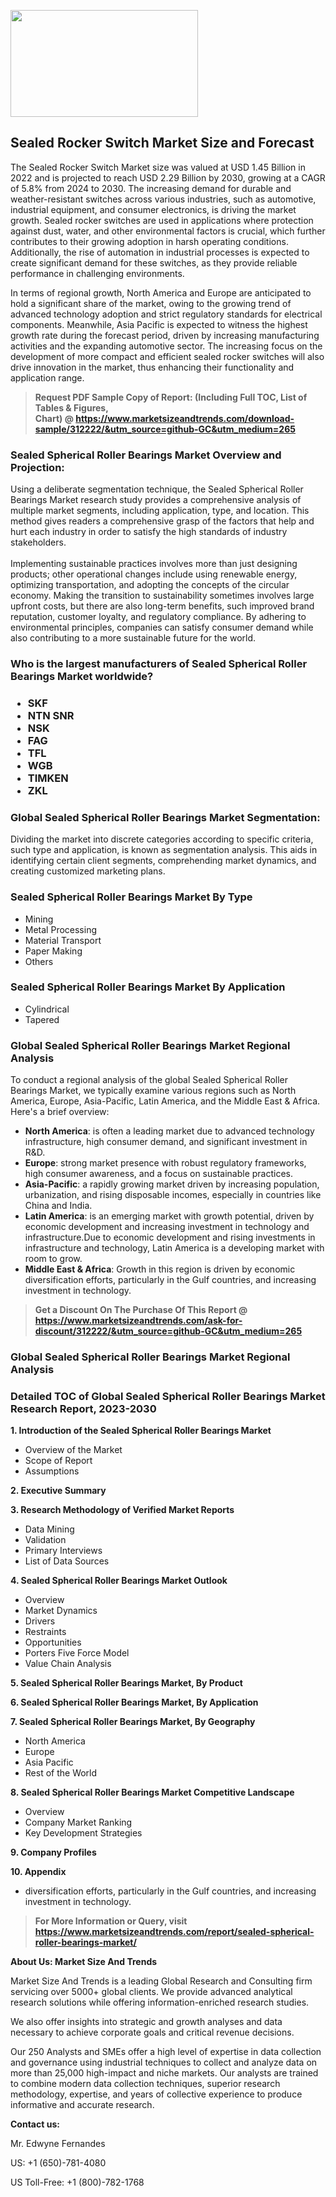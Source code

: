 <p><img class="alignnone size-medium wp-image-20088" src="https://ffe5etoiles.com/wp-content/uploads/2024/12/MST1-300x171.png" alt="" width="300" height="171" /></p><h2>Sealed Rocker Switch Market Size and Forecast</h2><p>The Sealed Rocker Switch Market size was valued at USD 1.45 Billion in 2022 and is projected to reach USD 2.29 Billion by 2030, growing at a CAGR of 5.8% from 2024 to 2030. The increasing demand for durable and weather-resistant switches across various industries, such as automotive, industrial equipment, and consumer electronics, is driving the market growth. Sealed rocker switches are used in applications where protection against dust, water, and other environmental factors is crucial, which further contributes to their growing adoption in harsh operating conditions. Additionally, the rise of automation in industrial processes is expected to create significant demand for these switches, as they provide reliable performance in challenging environments.</p><p>In terms of regional growth, North America and Europe are anticipated to hold a significant share of the market, owing to the growing trend of advanced technology adoption and strict regulatory standards for electrical components. Meanwhile, Asia Pacific is expected to witness the highest growth rate during the forecast period, driven by increasing manufacturing activities and the expanding automotive sector. The increasing focus on the development of more compact and efficient sealed rocker switches will also drive innovation in the market, thus enhancing their functionality and application range.</p></p><blockquote id="" class=""><strong>Request PDF Sample Copy of Report: (Including Full TOC, List of Tables &amp; Figures, Chart)&nbsp;@&nbsp;<strong><a href="https://www.marketsizeandtrends.com/download-sample/312222/&utm_source=github-GC&utm_medium=265" target="_blank">https://www.marketsizeandtrends.com/download-sample/312222/&utm_source=github-GC&utm_medium=265</a></strong></strong></blockquote><h3 id="" class="">Sealed Spherical Roller Bearings Market&nbsp;Overview and Projection:</h3><p id="" class="">Using a deliberate segmentation technique, the Sealed Spherical Roller Bearings Market research study provides a comprehensive analysis of multiple market segments, including application, type, and location. This method gives readers a comprehensive grasp of the factors that help and hurt each industry in order to satisfy the high standards of industry stakeholders. <br /> <br />Implementing sustainable practices involves more than just designing products; other operational changes include using renewable energy, optimizing transportation, and adopting the concepts of the circular economy. Making the transition to sustainability sometimes involves large upfront costs, but there are also long-term benefits, such improved brand reputation, customer loyalty, and regulatory compliance. By adhering to environmental principles, companies can satisfy consumer demand while also contributing to a more sustainable future for the world.</p><h3 id="" class="">Who is the largest manufacturers of&nbsp;Sealed Spherical Roller Bearings Market worldwide?</h3><h3 class=""><p><ul><li>SKF </li><li> NTN SNR </li><li> NSK </li><li> FAG </li><li> TFL </li><li> WGB </li><li> TIMKEN </li><li> ZKL</li></ul></p></h3><h3 id="" class="">Global&nbsp;Sealed Spherical Roller Bearings Market Segmentation:</h3><p id="" class="">Dividing the market into discrete categories according to specific criteria, such type and application, is known as segmentation analysis. This aids in identifying certain client segments, comprehending market dynamics, and creating customized marketing plans.</p><h3 id="" class="">Sealed Spherical Roller Bearings Market&nbsp;By Type</h3><p><p><ul><li>Mining</li><li> Metal Processing</li><li> Material Transport</li><li> Paper Making</li><li> Others</p></li></ul></p></p><h3 id="" class="">Sealed Spherical Roller Bearings Market&nbsp;By Application</h3><p class=""><p><ul><li>Cylindrical</li><li> Tapered</li></ul></p></p><h3 id="" class="">Global Sealed Spherical Roller Bearings Market Regional Analysis</h3><p id="" class="">To conduct a regional analysis of the global Sealed Spherical Roller Bearings Market, we typically examine various regions such as North America, Europe, Asia-Pacific, Latin America, and the Middle East &amp; Africa. Here's a brief overview:</p><ul><li><strong>North America</strong>: is often a leading market due to advanced technology infrastructure, high consumer demand, and significant investment in R&amp;D.</li><li><strong>Europe</strong>: strong market presence with robust regulatory frameworks, high consumer awareness, and a focus on sustainable practices.</li><li><strong>Asia-Pacific</strong>: a rapidly growing market driven by increasing population, urbanization, and rising disposable incomes, especially in countries like China and India.</li><li><strong>Latin America</strong>: is an emerging market with growth potential, driven by economic development and increasing investment in technology and infrastructure.Due to economic development and rising investments in infrastructure and technology, Latin America is a developing market with room to grow.</li><li><strong>Middle East &amp; Africa</strong>: Growth in this region is driven by economic diversification efforts, particularly in the Gulf countries, and increasing investment in technology.</li></ul><blockquote id="" class=""><strong>Get a Discount On The Purchase Of This Report @ <strong><a href="https://www.marketsizeandtrends.com/ask-for-discount/312222/&utm_source=github-GC&utm_medium=265" target="_blank">https://www.marketsizeandtrends.com/ask-for-discount/312222/&utm_source=github-GC&utm_medium=265</a></strong></strong></blockquote><h3 id="" class="">Global Sealed Spherical Roller Bearings Market Regional Analysis</h3><h3 id="" class="">Detailed TOC of Global Sealed Spherical Roller Bearings Market Research Report, 2023-2030</h3><p id="" class=""><strong>1. Introduction of the Sealed Spherical Roller Bearings Market</strong></p><ul><li>Overview of the Market</li><li>Scope of Report</li><li>Assumptions</li></ul><p id="" class=""><strong>2. Executive Summary</strong></p><p id="" class=""><strong>3. Research Methodology of Verified Market Reports</strong></p><ul><li>Data Mining</li><li>Validation</li><li>Primary Interviews</li><li>List of Data Sources</li></ul><p id="" class=""><strong>4. Sealed Spherical Roller Bearings Market Outlook</strong></p><ul><li>Overview</li><li>Market Dynamics</li><li>Drivers</li><li>Restraints</li><li>Opportunities</li><li>Porters Five Force Model</li><li>Value Chain Analysis</li></ul><p id="" class=""><strong>5. Sealed Spherical Roller Bearings Market, By Product</strong></p><p id="" class=""><strong>6. Sealed Spherical Roller Bearings Market, By Application</strong></p><p id="" class=""><strong>7. Sealed Spherical Roller Bearings Market, By Geography</strong></p><ul><li>North America</li><li>Europe</li><li>Asia Pacific</li><li>Rest of the World</li></ul><p id="" class=""><strong>8. Sealed Spherical Roller Bearings Market Competitive Landscape</strong></p><ul><li>Overview</li><li>Company Market Ranking</li><li>Key Development Strategies</li></ul><p id="" class=""><strong>9. Company Profiles</strong></p><p id="" class=""><strong>10. Appendix</strong></p><ul><li>diversification efforts, particularly in the Gulf countries, and increasing investment in technology.</li></ul><blockquote id="" class=""><strong>For More Information or Query, visit <strong><strong><a href="https://www.marketsizeandtrends.com/report/sealed-spherical-roller-bearings-market/" target="_blank">https://www.marketsizeandtrends.com/report/sealed-spherical-roller-bearings-market/</a></strong></strong></strong></blockquote><p id="" class=""><strong>About Us: Market Size And Trends</strong></p><p id="" class="">Market Size And Trends is a leading Global Research and Consulting firm servicing over 5000+ global clients. We provide advanced analytical research solutions while offering information-enriched research studies.</p><p id="" class="">We also offer insights into strategic and growth analyses and data necessary to achieve corporate goals and critical revenue decisions.</p><p id="" class="">Our 250 Analysts and SMEs offer a high level of expertise in data collection and governance using industrial techniques to collect and analyze data on more than 25,000 high-impact and niche markets. Our analysts are trained to combine modern data collection techniques, superior research methodology, expertise, and years of collective experience to produce informative and accurate research.</p><p id="" class=""><strong>Contact us:</strong></p><p id="" class="">Mr. Edwyne Fernandes</p><p id="" class="">US: +1 (650)-781-4080</p><p id="" class="">US Toll-Free: +1 (800)-782-1768</p>
